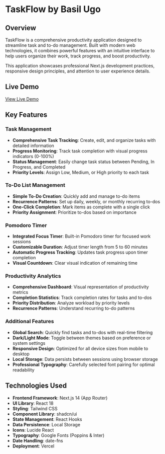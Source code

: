 # TaskFlow by Basil Ugo

<!-- ![TaskFlow Logo](https://github.com/thebasilugo/taskflow/raw/main/public/taskflow-logo.png) -->

## Overview

TaskFlow is a comprehensive productivity application designed to streamline task and to-do management. Built with modern web technologies, it combines powerful features with an intuitive interface to help users organize their work, track progress, and boost productivity.

This application showcases professional Next.js development practices, responsive design principles, and attention to user experience details.

## Live Demo

[View Live Demo](https://taskflowbyhim.vercel.app/)

## Key Features

### Task Management

- **Comprehensive Task Tracking**: Create, edit, and organize tasks with detailed information
- **Progress Monitoring**: Track task completion with visual progress indicators (0-100%)
- **Status Management**: Easily change task status between Pending, In Progress, and Completed
- **Priority Levels**: Assign Low, Medium, or High priority to each task

### To-Do List Management

- **Simple To-Do Creation**: Quickly add and manage to-do items
- **Recurrence Patterns**: Set up daily, weekly, or monthly recurring to-dos
- **One-Click Completion**: Mark items as complete with a single click
- **Priority Assignment**: Prioritize to-dos based on importance

### Pomodoro Timer

- **Integrated Focus Timer**: Built-in Pomodoro timer for focused work sessions
- **Customizable Duration**: Adjust timer length from 5 to 60 minutes
- **Automatic Progress Tracking**: Updates task progress upon timer completion
- **Visual Countdown**: Clear visual indication of remaining time

### Productivity Analytics

- **Comprehensive Dashboard**: Visual representation of productivity metrics
- **Completion Statistics**: Track completion rates for tasks and to-dos
- **Priority Distribution**: Analyze workload by priority levels
- **Recurrence Patterns**: Understand recurring to-do patterns

### Additional Features

- **Global Search**: Quickly find tasks and to-dos with real-time filtering
- **Dark/Light Mode**: Toggle between themes based on preference or system settings
- **Responsive Design**: Optimized for all device sizes from mobile to desktop
- **Local Storage**: Data persists between sessions using browser storage
- **Professional Typography**: Carefully selected font pairing for optimal readability

## Technologies Used

- **Frontend Framework**: Next.js 14 (App Router)
- **UI Library**: React 18
- **Styling**: Tailwind CSS
- **Component Library**: shadcn/ui
- **State Management**: React Hooks
- **Data Persistence**: Local Storage
- **Icons**: Lucide React
- **Typography**: Google Fonts (Poppins & Inter)
- **Date Handling**: date-fns
- **Deployment**: Vercel

<!-- ## Installation and Setup

### Prerequisites
- Node.js 18.0 or later
- npm or yarn

### Local Development

1. Clone the repository
```bash
git clone https://github.com/thebasilugo/taskflow.git
cd taskflow -->
